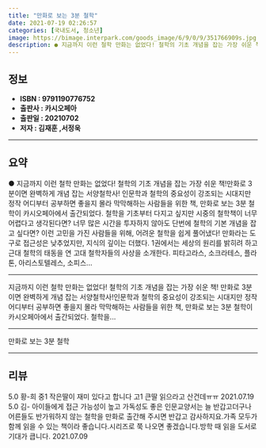 ```yaml
---
title: "만화로 보는 3분 철학"
date: 2021-07-19 02:26:57
categories: [국내도서, 청소년]
image: https://bimage.interpark.com/goods_image/6/9/0/9/351766909s.jpg
description: ● 지금까지 이런 철학 만화는 없었다! 철학의 기초 개념을 잡는 가장 쉬운 책!만화로 3분이면 완벽하게 개념 잡는 서양철학사! 인문학과 철학의 중요성이 강조되는 시대지만 정작 어디부터 공부하면 좋을지 몰라 막막해하는 사람들을 위한 책, 만화로 보는 3분 철학이 카시오페아에서 출간되었다
---
```


## **정보**

- **ISBN : 9791190776752**
- **출판사 : 카시오페아**
- **출판일 : 20210702**
- **저자 : 김재훈 ,서정욱**

------



## **요약**

●  지금까지 이런 철학 만화는 없었다! 철학의 기초 개념을 잡는 가장 쉬운 책!만화로 3분이면 완벽하게 개념 잡는 서양철학사! 인문학과 철학의 중요성이 강조되는 시대지만 정작 어디부터 공부하면 좋을지 몰라 막막해하는 사람들을 위한 책, 만화로 보는 3분 철학이 카시오페아에서 출간되었다. 철학을 기초부터 다지고 싶지만 시중의 철학책이 너무 어렵다고 생각된다면? 너무 많은 시간을 투자하지 않아도 단번에 철학의 기본 개념을 잡고 싶다면? 이런 고민을 가진 사람들을 위해, 어려운 철학을 쉽게 풀어냈다! 만화라는 도구로 접근성은 낮추었지만, 지식의 깊이는 더했다. 1권에서는 세상의 원리를 밝히려 하고 근대 철학의 태동을 연 고대 철학자들의 사상을 소개한다. 피타고라스, 소크라테스, 플라톤, 아리스토텔레스, 소피스...

------

지금까지 이런 철학 만화는 없었다! 철학의 기초 개념을 잡는 가장 쉬운 책!
만화로 3분이면 완벽하게 개념 잡는 서양철학사!인문학과 철학의 중요성이 강조되는 시대지만 정작 어디부터 공부하면 좋을지 몰라 막막해하는 사람들을 위한 책, 만화로 보는 3분 철학이 카시오페아에서 출간되었다. 철학을... 

------


만화로 보는 3분 철학 

------


## **리뷰** 

5.0 황-희 중1 작은딸이 재미 있다고 합니다
고1 큰딸 읽으라고 산건데ㅠㅠ 2021.07.19 <br/>5.0 김- 아이들에게 접근 가능성이 높고 가독성도 좋은 인문교양서는 늘 반갑고더구나 어른들도 반가워하지 않는 철학을 만화로 출간해 주시면 반갑고 감사하지요.가족 모두가 함께 읽을 수 있는 책이라 좋습니다.시리즈로 쭉 나오면 좋겠습니다.방학 때 읽을 도서로 기대가 큽니다. 2021.07.09 <br/>